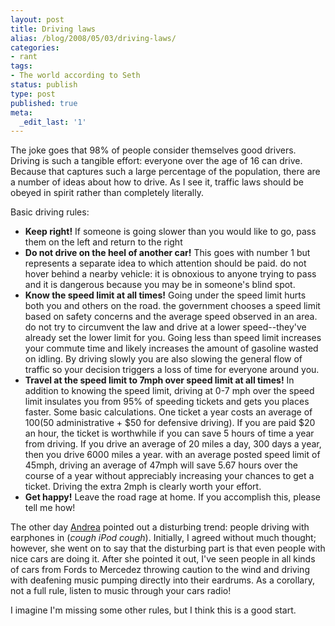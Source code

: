 ```yaml
---
layout: post
title: Driving laws
alias: /blog/2008/05/03/driving-laws/
categories:
- rant
tags:
- The world according to Seth
status: publish
type: post
published: true
meta:
  _edit_last: '1'
---
```

The joke goes that 98% of people consider themselves good drivers. Driving is such a tangible effort: everyone over the age of 16 can drive. Because that captures such a large percentage of the population, there are a number of ideas about how to drive. As I see it, traffic laws should be obeyed in spirit rather than completely literally.

Basic driving rules:

 * **Keep right!** If someone is going slower than you would like to go, pass them on the left and return to the right
 * **Do not drive on the heel of another car!** This goes with number 1 but represents a separate idea to which attention should be paid. do not hover behind a nearby vehicle: it is obnoxious to anyone trying to pass and it is dangerous because you may be in someone's blind spot.
 * **Know the speed limit at all times!** Going under the speed limit hurts both you and others on the road. the government chooses a speed limit based on safety concerns and the average speed observed in an area. do not try to circumvent the law and drive at a lower speed--they've already set the lower limit for you. Going less than speed limit increases your commute time and likely increases the amount of gasoline wasted on idling. By driving slowly you are also slowing the general flow of traffic so your decision triggers a loss of time for everyone around you.
* **Travel at the speed limit to 7mph over speed limit at all times!** In addition to knowing the speed limit, driving at 0-7 mph over the speed limit insulates you from 95% of speeding tickets and gets you places faster. Some basic calculations. One ticket a year costs an average of $100 ($50 administrative + $50 for defensive driving). If you are paid $20 an hour, the ticket is worthwhile if you can save 5 hours of time a year from driving. If you drive an average of 20 miles a day, 300 days a year, then you drive 6000 miles a year. with an average posted speed limit of 45mph, driving an average of 47mph will save 5.67 hours over the course of a year without appreciably increasing your chances to get a ticket. Driving the extra 2mph is clearly worth your effort.
 * **Get happy!** Leave the road rage at home. If you accomplish this, please tell me how!

The other day <a title="Andrea Mire Holloway home" href="https://www.linkedin.com/in/andreamholloway">Andrea</a> pointed out a disturbing trend: people driving with earphones in (*cough iPod cough*). Initially, I agreed without much thought; however, she went on to say that the disturbing part is that even people with nice cars are doing it. After she pointed it out, I've seen people in all kinds of cars from Fords to Mercedez throwing caution to the wind and driving with deafening music pumping directly into their eardrums. As a corollary, not a full rule, listen to music through your cars radio!

I imagine I'm missing some other rules, but I think this is a good start.
